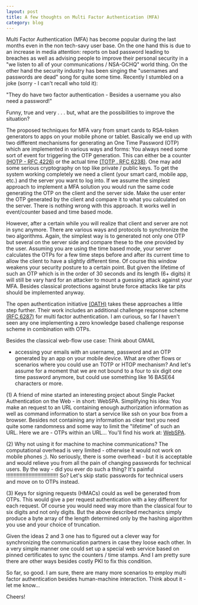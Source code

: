 ```yaml
---
layout: post
title: A few thoughts on Multi Factor Authentication (MFA)
category: blog
---
```



Multi Factor Authentication (MFA) has become popular during 
the last months even in the non tech-savy user base. On the 
one hand this is due to an increase in media attention: 
reports on bad password leading to breaches as well as advising 
people to improve their personal security in a "we listen 
to all of your communications / NSA-GCHQ" world thing. 
On the other hand the security industry has been singing 
the "usernames and passwords are dead" song for quite some 
time. Recently I stumbled on a joke (sorry - I can't recall 
who told it):


"They do have two factor authentication - Besides a username 
you also need a password!"


Funny, true and very . . . but, what are the possibilities 
to improve the situation?

The proposed techniques for MFA vary from smart cards to 
RSA-token generators to apps on your mobile phone or tablet. 
Basically we end up with two different mechanisms for generating 
an One Time Password (OTP) which are implemented in various ways 
and forms: You always need some sort of event for triggering 
the OTP generation. This can either be a counter 
[(HOTP - RFC 4226)](http://www.ietf.org/rfc/rfc4226.txt) or the 
actual time [(TOTP . RFC 6238)](http://www.ietf.org/rfc/rfc6238.txt). 
One may add some serious cryptography on top like 
private / public keys.
To get the system working completely we need a client 
(your smart card, mobile app, etc.) and the server you 
want to log into. If we assume the simplest approach to 
implement a MFA solution you would run the same code 
generating the OTP on the client and the server side. 
Make the user enter the OTP generated by the client 
and compare it to what you calculated on the server. 
There is nothing wrong with this approach. It works 
well in event/counter based and time based mode.


However, after a certain while you will realize 
that client and server are not in sync anymore. 
There are various ways and protocols to synchronize 
the two algorithms. Again, the simplest way is to 
generated not only one OTP but several on the server 
side and compare these to the one provided by the user. 
Assuming you are using the time based mode, your server 
calculates the OTPs for a few time steps before and 
after its current time to allow the client to have a 
slightly different time. Of course this window weakens 
your security posture to a certain point. But given the 
lifetime of such an OTP which is in the order of 30 
seconds and its length (6+ digits) it will still be 
vary hard for an attacker to mount a guessing attack 
against your MFA. Besides classical protections against 
brute force attacks like tar pits should be 
implemented anyway.


The open authentication initiative [(OATH)](http://www.openauthentication.org/)
 takes these approaches a little step further. Their work includes 
an additional challenge response scheme 
[(RFC 6287)](http://www.ietf.org/rfc/rfc6287.txt)
for multi factor authentication. I am curious, so far 
I haven't seen any one implementing a zero knowledge 
based challenge response scheme in combination with OTPs.


Besides the classical web-flow use case: Think about GMAIL 
- accessing your emails with an username, password and 
an OTP generated by an app on your mobile device. What 
are other flows or scenarios where you could use an TOTP 
or HTOP mechanism? And let's assume for a moment that we 
are not bound to a four to six digit one time password 
anymore, but could use something like 16 BASE64 characters 
or more.

(1) A friend of mine started an interesting project 
about Single Packet Authentication on the Web - in short: 
WebSPA. Simplifying his idea: You make an request to an URL 
containing enough authorization information as well as 
command information to start a service like ssh on your box 
from a browser. Besides not containing any information as 
clear text you need quite some randomness and some way to 
limit the "lifetime" of such an URL. 
Here we are - OTPs within an URL... 
You'll find his work at: [WebSPA](https://www.owasp.org/index.php/OWASP_WebSpa_Project).

(2) Why not using it for machine to machine communications? 
The computational overhead is very limited - otherwise it 
would not work on mobile phones ;). No seriously, there is 
some overhead - but it is acceptable and would relieve you 
from all the pain of changing passwords for technical users. 
By the way - did you ever do such a thing? 
It's painful !!!!!!!!!!!!!!!!!!!!!!!!!!!!!!!!!!! So? 
Let's skip static passwords for technical users and move 
on to OTPs instead.

(3) Keys for signing requests (HMACs) could as well be 
generated from OTPs. This would give a per request 
authentication with a key different for each request. 
Of course you would need way more than the classical 
four to six digits and not only digits. But the above 
described mechanics simply produce a byte array of the 
length determined only by the hashing algorithm you use 
and your choice of truncation.

Given the ideas 2 and 3 one has to figured out a clever 
way for synchronizing the communication partners in case 
they loose each other. In a very simple manner one could 
set up a special web service based on pinned certificates 
to sync the counters / time stamps. And I am pretty sure 
there are other ways besides costly PKI to fix this condition.

So far, so good. I am sure, there are many more scenarios 
to employ multi factor authentication besides human-machine 
interaction. Think about it - let me know...

Cheers!
